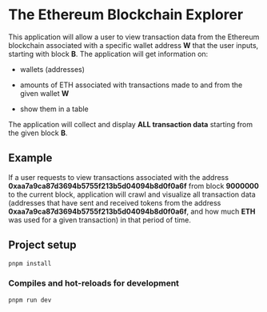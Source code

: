 # The Ethereum Blockchain Explorer

This application will allow a user to view transaction data from the Ethereum blockchain associated with a specific wallet address **W** that the user inputs, starting with block **B**. The application will get information on:

- wallets (addresses)

- amounts of ETH associated with transactions made to and from the given wallet **W**

- show them in a table

The application will collect and display **ALL transaction data** starting from the given block **B**.

## Example

If a user requests to view transactions associated with the address **0xaa7a9ca87d3694b5755f213b5d04094b8d0f0a6f** from block **9000000** to the current block, application will crawl and visualize all transaction data (addresses that have sent and received tokens from the address **0xaa7a9ca87d3694b5755f213b5d04094b8d0f0a6f**, and how much **ETH** was used for a given transaction) in that period of time.

## Project setup

```
pnpm install
```

### Compiles and hot-reloads for development

```
pnpm run dev
```
